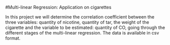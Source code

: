 #Multi-linear Regression: Application on cigarettes

In this project we will determine the correlation coefficient between the three variables: quantity of nicotine, quantity of tar, the weight of the cigarette and the variable to be estimated: quantity of CO, going through the different stages of the multi-linear regression.
The data is available in csv format. 
